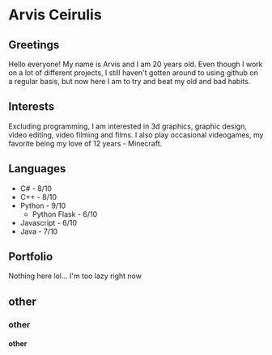 # Arvis Ceirulis 
## Greetings
Hello everyone!
My name is Arvis and I am 20 years old.
Even though I work on a lot of different projects,
I still haven't gotten around to using
github on a regular basis, but now here I am
to try and beat my old and bad habits.


## Interests
Excluding programming, I am interested in 3d graphics, graphic design, video editing, video filming and films. 
I also play occasional videogames, my favorite being my love of 12 years - Minecraft.

## Languages
* C# - 8/10
* C++ - 8/10
* Python - 9/10
  * Python Flask - 6/10
* Javascript - 6/10
* Java - 7/10

## Portfolio
Nothing here lol... I'm too lazy right now
## other
### other
#### other
